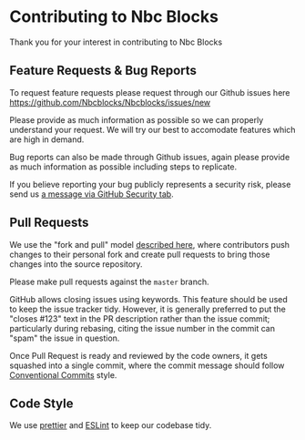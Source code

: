 # Contributing to Nbc Blocks

Thank you for your interest in contributing to Nbc Blocks

## Feature Requests & Bug Reports

To request feature requests please request through our Github issues here https://github.com/Nbcblocks/Nbcblocks/issues/new

Please provide as much information as possible so we can properly understand your request. We will try our best to accomodate features which are high in demand.

Bug reports can also be made through Github issues, again please provide as much information as possible including steps to replicate.

If you believe reporting your bug publicly represents a security risk, please send us
[a message via GitHub Security tab](https://github.com/Nbcblocks/Nbcblocks/security/advisories).

## Pull Requests

We use the "fork and pull" model
[described here](https://help.github.com/en/github/collaborating-with-issues-and-pull-requests/about-collaborative-development-models),
where contributors push changes to their personal fork and create pull requests to bring those
changes into the source repository.

Please make pull requests against the `master` branch.

GitHub allows closing issues using keywords. This feature should be used to keep the issue tracker
tidy. However, it is generally preferred to put the "closes #123" text in the PR description
rather than the issue commit; particularly during rebasing, citing the issue number in the commit
can "spam" the issue in question.

Once Pull Request is ready and reviewed by the code owners, it gets squashed into a single commit,
where the commit message should follow
[Conventional Commits](https://commonwealth.im/Nbc/proposal/discussion/264-the-commit-template)
style.

## Code Style

We use [prettier](https://prettier.io/) and [ESLint](https://eslint.org/) to keep our codebase tidy.
